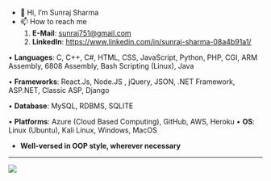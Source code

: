 - 👋 Hi, I’m Sunraj Sharma
- 📫 How to reach me 
  1. **E-Mail**: sunraj751@gmail.com 
  2. **LinkedIn**: https://www.linkedin.com/in/sunraj-sharma-08a4b91a1/
    
• **Languages**: C, C++, C#, HTML, CSS, JavaScript, Python, PHP, CGI, ARM Assembly, 6808 Assembly, Bash Scripting (Linux), Java

• **Frameworks**: React.Js, Node.JS , jQuery, JSON, .NET Framework, ASP.NET, Classic ASP, Django

• **Database**:  MySQL, RDBMS, SQLITE

• **Platforms**: Azure (Cloud Based Computing), GitHub, AWS, Heroku
• **OS**: Linux (Ubuntu), Kali Linux, Windows, MacOS
* **Well-versed in OOP style, wherever necessary**
<hr>

<img align="center" src="https://github-readme-stats.vercel.app/api?username=bburton0334&show_icons=true&count_private=true&theme=dark">
